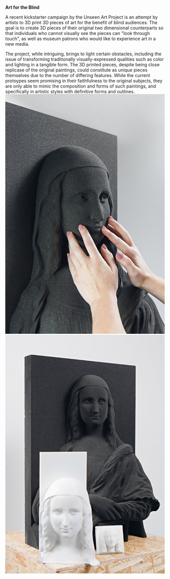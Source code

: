 **Art for the Blind**

A recent kickstarter campaign by the Unseen Art Project is an attempt by artists to 3D print 3D pieces of art for the benefit of blind audiences. The goal is to create 3D pieces of their original two dimensional counterparts so that individuals who cannot visually see the pieces can "look through touch", as well as museum patrons who would like to experience art in a new media. 

The project, while intriguing, brings to light certain obstacles, including the issue of transforming traditionally visually-expressed qualities such as color and lighting in a tangible form. The 3D printed pieces, despite being close replicase of the original paintings, could constitute as unique pieces themselves due to the number of differing features. While the current protoypes seem promising in their faithfulness to the original subjects, they are only able to mimic the composition and forms of such paintings, and specifically in artistic styles with definitive forms and outlines.
![lo81](lo8i.jpg)
![lo82](lo8ii.jpg)
